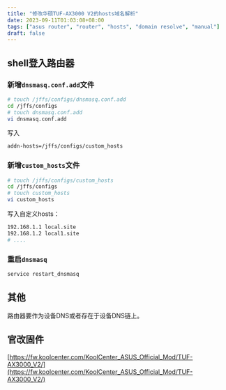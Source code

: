 ```yaml
---
title: "修改华硕TUF-AX3000 V2的hosts域名解析"
date: 2023-09-11T01:03:08+08:00
tags: ["asus router", "router", "hosts", "domain resolve", "manual"]
draft: false
---
```

## shell登入路由器

### 新增`dnsmasq.conf.add`文件

```bash
# touch /jffs/configs/dnsmasq.conf.add
cd /jffs/configs
# touch dnsmasq.conf.add
vi dnsmasq.conf.add
```
写入

```bash
addn-hosts=/jffs/configs/custom_hosts
```

### 新增`custom_hosts`文件

```bash
# touch /jffs/configs/custom_hosts
cd /jffs/configs
# touch custom_hosts
vi custom_hosts
```
写入自定义hosts：

```bash
192.168.1.1 local.site
192.168.1.2 local1.site
# ....
```

### 重启`dnsmasq`

```bash
service restart_dnsmasq
```

## 其他

路由器要作为设备DNS或者存在于设备DNS链上。

## 官改固件
[https://fw.koolcenter.com/KoolCenter_ASUS_Official_Mod/TUF-AX3000_V2/](https://fw.koolcenter.com/KoolCenter_ASUS_Official_Mod/TUF-AX3000_V2/)
